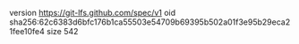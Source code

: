 version https://git-lfs.github.com/spec/v1
oid sha256:62c6383d6bfc176b1ca55503e54709b69395b502a01f3e95b29eca21fee10fe4
size 542
